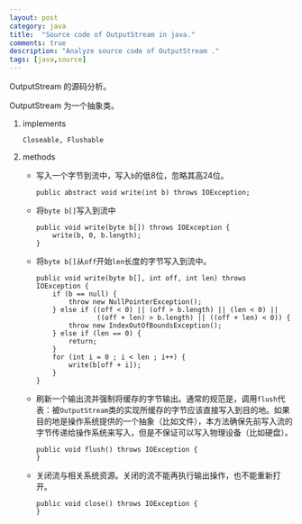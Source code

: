 ```yaml
---
layout: post
category: java
title:  "Source code of OutputStream in java."
comments: true
description: "Analyze source code of OutputStream ."
tags: [java,source]
---
```




OutputStream 的源码分析。

<!--more-->

OutputStream 为一个抽象类。

1. implements

   ```
   Closeable, Flushable
   ```

2. methods

   * 写入一个字节到流中，写入`b`的低8位，忽略其高24位。

     ```
     public abstract void write(int b) throws IOException;
     ```

   * 将`byte b[]`写入到流中

     ```
     public void write(byte b[]) throws IOException {
         write(b, 0, b.length);
     }
     ```

   * 将`byte b[]`从`off`开始`len`长度的字节写入到流中。

     ```
     public void write(byte b[], int off, int len) throws IOException {
         if (b == null) {
             throw new NullPointerException();
         } else if ((off < 0) || (off > b.length) || (len < 0) ||
                    ((off + len) > b.length) || ((off + len) < 0)) {
             throw new IndexOutOfBoundsException();
         } else if (len == 0) {
             return;
         }
         for (int i = 0 ; i < len ; i++) {
             write(b[off + i]);
         }
     }
     ```

   * 刷新一个输出流并强制将缓存的字节输出。通常的规范是，调用`flush`代表：被`OutputStream`类的实现所缓存的字节应该直接写入到目的地。如果目的地是操作系统提供的一个抽象（比如文件），本方法确保先前写入流的字节传递给操作系统来写入，但是不保证可以写入物理设备（比如硬盘）。

     ```
     public void flush() throws IOException {
     }
     ```

   * 关闭流与相关系统资源。关闭的流不能再执行输出操作，也不能重新打开。

     ```
     public void close() throws IOException {
     }
     ```